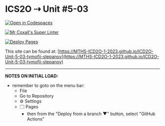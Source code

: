 # ICS2O ⇢ Unit #5-03

[![Open in Codespaces](https://classroom.github.com/assets/launch-codespace-7f7980b617ed060a017424585567c406b6ee15c891e84e1186181d67ecf80aa0.svg)](https://classroom.github.com/open-in-codespaces?assignment_repo_id=14969245)

[![Mr Coxall's Super Linter](https://github.com/MTHS-ICD2O-1-2023/ICD2O-Unit-5-03-tymofii-stepanov/workflows/Mr%20Coxall's%20Super%20Linter/badge.svg)](https://github.com/MTHS-ICD2O-1-2023/ICD2O-Unit-5-03-tymofii-stepanov/actions)

[![Deploy Pages](https://github.com/MTHS-ICD2O-1-2023/ICD2O-Unit-5-03-tymofii-stepanov/workflows/Deploy%20Pages/badge.svg)](https://github.com/MTHS-ICD2O-1-2023/ICD2O-Unit-5-03-tymofii-stepanov/actions)

This site can be found at: [https://MTHS-ICD2O-1-2023.github.io/ICD2O-Unit-5-03-tymofii-stepanov](https://MTHS-ICD2O-1-2023.github.io/ICD2O-Unit-5-03-tymofii-stepanov)

---

**NOTES ON INITIAL LOAD:**
- remember to goto on the menu bar:
  - File
  - Go to Repository
  - ⚙ Settings
  - 🗔 Pages
    - then from the "Deploy from a branch ▼" button, select "GitHub Actions"
